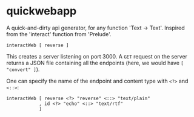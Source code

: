 quickwebapp
===========
A quick-and-dirty api generator, for any function 'Text -> Text'.
Inspired from the 'interact' function from 'Prelude'.

~~~{haskell}
interactWeb [ reverse ]
~~~

This creates a server listening on port 3000. A `GET` request on the server
returns a JSON file containing all the endpoints
(here, we would have `[ "convert" ]`).

One can specify the name of the endpoint and content type with `<?>` and
`<::>`:

~~~{haskell}
interactWeb [ reverse <?> "reverse" <::> "text/plain"
            , id <?> "echo" <::> "text/rtf"
            ]
~~~
